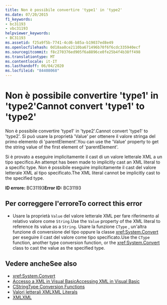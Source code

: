 ```yaml
---
title: Non è possibile convertire 'type1' in 'type2'
ms.date: 07/20/2015
f1_keywords:
- bc31193
- vbc31193
helpviewer_keywords:
- BC31193
ms.assetid: f25a9f5b-7741-4cd6-b85a-b19037ed8e49
ms.openlocfilehash: 0d18aa8ce2110ba671496b70f6f6cdc335940ecf
ms.sourcegitcommit: f8c270376ed905f6a8896ce0fe25b4f4b38ff498
ms.translationtype: MT
ms.contentlocale: it-IT
ms.lasthandoff: 06/04/2020
ms.locfileid: "84408068"
---
```

# <a name="cannot-convert-type1-to-type2"></a><span data-ttu-id="72264-102">Non è possibile convertire 'type1' in 'type2'</span><span class="sxs-lookup"><span data-stu-id="72264-102">Cannot convert 'type1' to 'type2'</span></span>
<span data-ttu-id="72264-103">Non è possibile convertire 'type1' in 'type2'.</span><span class="sxs-lookup"><span data-stu-id="72264-103">Cannot convert 'type1' to 'type2'.</span></span> <span data-ttu-id="72264-104">Si può usare la proprietà 'Value' per ottenere il valore stringa del primo elemento di 'parentElement'.</span><span class="sxs-lookup"><span data-stu-id="72264-104">You can use the 'Value' property to get the string value of the first element of 'parentElement'.</span></span>  
  
 <span data-ttu-id="72264-105">Si è provato a eseguire implicitamente il cast di un valore letterale XML a un tipo specifico.</span><span class="sxs-lookup"><span data-stu-id="72264-105">An attempt has been made to implicitly cast an XML literal to a specific type.</span></span> <span data-ttu-id="72264-106">Non è possibile eseguire implicitamente il cast del valore letterale XML al tipo specificato.</span><span class="sxs-lookup"><span data-stu-id="72264-106">The XML literal cannot be implicitly cast to the specified type.</span></span>  
  
 <span data-ttu-id="72264-107">**ID errore:** BC31193</span><span class="sxs-lookup"><span data-stu-id="72264-107">**Error ID:** BC31193</span></span>  
  
## <a name="to-correct-this-error"></a><span data-ttu-id="72264-108">Per correggere l'errore</span><span class="sxs-lookup"><span data-stu-id="72264-108">To correct this error</span></span>  
  
- <span data-ttu-id="72264-109">Usare la proprietà `Value` del valore letterale XML per fare riferimento al relativo valore come `String`.</span><span class="sxs-lookup"><span data-stu-id="72264-109">Use the `Value` property of the XML literal to reference its value as a `String`.</span></span> <span data-ttu-id="72264-110">Usare la funzione `CType` , un'altra funzione di conversione del tipo oppure la classe <xref:System.Convert> per eseguire il cast del valore come tipo specificato.</span><span class="sxs-lookup"><span data-stu-id="72264-110">Use the `CType` function, another type conversion function, or the <xref:System.Convert> class to cast the value as the specified type.</span></span>  
  
## <a name="see-also"></a><span data-ttu-id="72264-111">Vedere anche</span><span class="sxs-lookup"><span data-stu-id="72264-111">See also</span></span>

- <xref:System.Convert>
- [<span data-ttu-id="72264-112">Accesso a XML in Visual Basic</span><span class="sxs-lookup"><span data-stu-id="72264-112">Accessing XML in Visual Basic</span></span>](../programming-guide/language-features/xml/accessing-xml.md)
- [<span data-ttu-id="72264-113">CString</span><span class="sxs-lookup"><span data-stu-id="72264-113">Type Conversion Functions</span></span>](../language-reference/functions/type-conversion-functions.md)
- [<span data-ttu-id="72264-114">Valori letterali XML</span><span class="sxs-lookup"><span data-stu-id="72264-114">XML Literals</span></span>](../language-reference/xml-literals/index.md)
- [<span data-ttu-id="72264-115">XML</span><span class="sxs-lookup"><span data-stu-id="72264-115">XML</span></span>](../programming-guide/language-features/xml/index.md)
